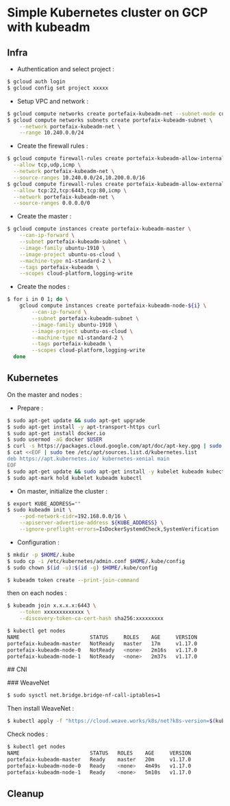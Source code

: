 # Simple Kubernetes cluster on GCP with kubeadm

## Infra

* Authentication and select project :

```bash
$ gcloud auth login
$ gcloud config set project xxxxx
```

* Setup VPC and network :

```bash
$ gcloud compute networks create portefaix-kubeadm-net --subnet-mode custom
$ gcloud compute networks subnets create portefaix-kubeadm-subnet \
    --network portefaix-kubeadm-net \
    --range 10.240.0.0/24
```

* Create the firewall rules :

```bash
$ gcloud compute firewall-rules create portefaix-kubeadm-allow-internal \
  --allow tcp,udp,icmp \
  --network portefaix-kubeadm-net \
  --source-ranges 10.240.0.0/24,10.200.0.0/16
$ gcloud compute firewall-rules create portefaix-kubeadm-allow-external \
  --allow tcp:22,tcp:6443,tcp:80,icmp \
  --network portefaix-kubeadm-net \
  --source-ranges 0.0.0.0/0
```

* Create the master :

```bash
$ gcloud compute instances create portefaix-kubeadm-master \
    --can-ip-forward \
    --subnet portefaix-kubeadm-subnet \
    --image-family ubuntu-1910 \
    --image-project ubuntu-os-cloud \
    --machine-type n1-standard-2 \
    --tags portefaix-kubeadm \
    --scopes cloud-platform,logging-write
```

* Create the nodes :

```bash
$ for i in 0 1; do \
    gcloud compute instances create portefaix-kubeadm-node-${i} \
        --can-ip-forward \
        --subnet portefaix-kubeadm-subnet \
        --image-family ubuntu-1910 \
        --image-project ubuntu-os-cloud \
        --machine-type n1-standard-2 \
        --tags portefaix-kubeadm \
        --scopes cloud-platform,logging-write
  done
```

## Kubernetes

On the master and nodes :

* Prepare :

```bash
$ sudo apt-get update && sudo apt-get upgrade
$ sudo apt-get install -y apt-transport-https curl
$ sudo apt-get install docker.io
$ sudo usermod -aG docker $USER
$ curl -s https://packages.cloud.google.com/apt/doc/apt-key.gpg | sudo apt-key add -
$ cat <<EOF | sudo tee /etc/apt/sources.list.d/kubernetes.list
deb https://apt.kubernetes.io/ kubernetes-xenial main
EOF
$ sudo apt-get update && sudo apt-get install -y kubelet kubeadm kubectl
$ sudo apt-mark hold kubelet kubeadm kubectl
```

* On master, initialize the cluster :

```bash
$ export KUBE_ADDRESS=""
$ sudo kubeadm init \
    --pod-network-cidr=192.168.0.0/16 \
    --apiserver-advertise-address ${KUBE_ADDRESS} \
    --ignore-preflight-errors=IsDockerSystemdCheck,SystemVerification
```

* Configuration :

```bash
$ mkdir -p $HOME/.kube
$ sudo cp -i /etc/kubernetes/admin.conf $HOME/.kube/config
$ sudo chown $(id -u):$(id -g) $HOME/.kube/config
```

```bash
$ kubeadm token create --print-join-command
```

then on each nodes :

```bash
$ kubeadm join x.x.x.x:6443 \
    --token xxxxxxxxxxxxx \
    --discovery-token-ca-cert-hash sha256:xxxxxxxxx
```

```bash
$ kubectl get nodes
NAME                       STATUS     ROLES    AGE     VERSION
portefaix-kubeadm-master   NotReady   master   17m     v1.17.0
portefaix-kubeadm-node-0   NotReady   <none>   2m16s   v1.17.0
portefaix-kubeadm-node-1   NotReady   <none>   2m37s   v1.17.0
```

## CNI

### WeaveNet

```bash
$ sudo sysctl net.bridge.bridge-nf-call-iptables=1
```

Then install WeaveNet :

```bash
$ kubectl apply -f "https://cloud.weave.works/k8s/net?k8s-version=$(kubectl version | base64 | tr -d '\n')"
```
Check nodes :

```bash
$ kubectl get nodes
NAME                       STATUS   ROLES    AGE     VERSION
portefaix-kubeadm-master   Ready    master   20m     v1.17.0
portefaix-kubeadm-node-0   Ready    <none>   4m49s   v1.17.0
portefaix-kubeadm-node-1   Ready    <none>   5m10s   v1.17.0
```

## Cleanup